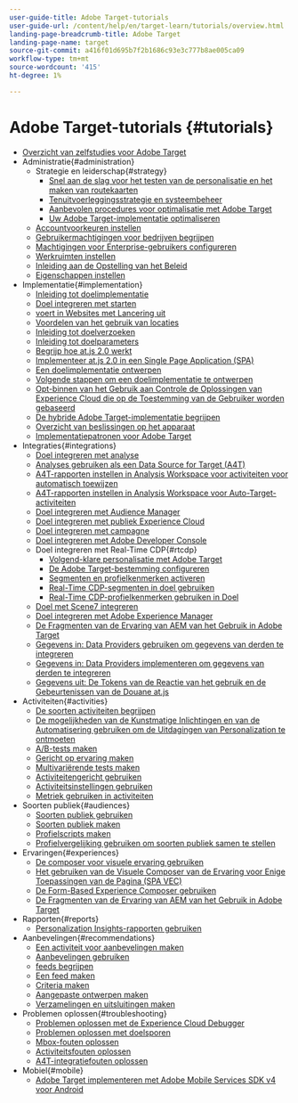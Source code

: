 ```yaml
---
user-guide-title: Adobe Target-tutorials
user-guide-url: /content/help/en/target-learn/tutorials/overview.html
landing-page-breadcrumb-title: Adobe Target
landing-page-name: target
source-git-commit: a416f01d695b7f2b1686c93e3c777b8ae005ca09
workflow-type: tm+mt
source-wordcount: '415'
ht-degree: 1%

---
```



# Adobe Target-tutorials {#tutorials}

+ [Overzicht van zelfstudies voor Adobe Target](../overview.md)
+ Administratie{#administration}
   + Strategie en leiderschap{#strategy}
      + [Snel aan de slag voor het testen van de personalisatie en het maken van routekaarten](../strategy/create-personalization-roadmap-testing-plan.md)
      + [Tenuitvoerleggingsstrategie en systeembeheer](../dev101/1-1-implementation-strategy-sys-governance.md)
      + [Aanbevolen procedures voor optimalisatie met Adobe Target](../strategy/target-best-practices-for-optimization.md)
      + [Uw Adobe Target-implementatie optimaliseren](../strategy/optimize-your-target-implementation.md)
   + [Accountvoorkeuren instellen](../administration/set-up-account-preferences.md)
   + [Gebruikermachtigingen voor bedrijven begrijpen](../administration/understanding-enterprise-user-permissions.md)
   + [Machtigingen voor Enterprise-gebruikers configureren](../dev101/1-2-configure-ent-user-permissions.md)
   + [Werkruimten instellen](../administration/set-up-workspaces.md)
   + [Inleiding aan de Opstelling van het Beleid](../dev101/1-3-intro-to-admin-setup.md)
   + [Eigenschappen instellen](../administration/set-up-properties.md)
+ Implementatie{#implementation}
   + [Inleiding tot doelimplementatie](../dev101/2-1-intro-to-target-implementation.md)
   + [Doel integreren met starten](../dev101/3-1-target-launch.md)
   + [ voert in Websites met Lancering uit ](https://experienceleague.adobe.com/docs/launch-learn/implementing-in-websites-with-launch/index.html?lang=nl-NL)
   + [Voordelen van het gebruik van locaties](../dev101/2-2-benefits-of-locations.md)
   + [Inleiding tot doelverzoeken](../dev101/2-3-intro-to-target-requests.md)
   + [Inleiding tot doelparameters](../dev101/2-4-intro-to-target-params.md)
   + [Begrijp hoe at.js 2.0 werkt](../implementation/understanding-how-atjs-20-works.md)
   + [Implementeer at.js 2.0 in een Single Page Application (SPA)](../implementation/implement-atjs-20-in-a-single-page-application.md)
   + [Een doelimplementatie ontwerpen](../dev101/2-5-design-target-implementation.md)
   + [Volgende stappen om een doelimplementatie te ontwerpen](../dev101/2-6-next-steps-design-target-implementation.md)
   + [ Opt-binnen van het Gebruik aan Controle de Oplossingen van Experience Cloud die op de Toestemming van de Gebruiker worden gebaseerd ](https://experienceleague.adobe.com/docs/id-service/using/implementation/opt-in-service/use-opt-in-to-control-experience-cloud-activities-based-on-user-consent.html?lang=nl-NL)
   + [De hybride Adobe Target-implementatie begrijpen](../implementation/hybrid-deployment.md)
   + [Overzicht van beslissingen op het apparaat](../implementation/on-device-decisioning-overview.md)
   + [Implementatiepatronen voor Adobe Target](../implementation/implementation-patterns-for-adobe-target.md)
+ Integraties{#integrations}
   + [Doel integreren met analyse](../dev101/3-2-target-analytics.md)
   + [Analyses gebruiken als een Data Source for Target (A4T)](../integrations/use-analytics-as-a-data-source-a4t.md)
   + [A4T-rapporten instellen in Analysis Workspace voor activiteiten voor automatisch toewijzen](../integrations/set-up-a4t-reports-in-analysis-workspace-for-auto-allocate-activities.md)
   + [A4T-rapporten instellen in Analysis Workspace voor Auto-Target-activiteiten](../integrations/set-up-a4t-reports-in-analysis-workspace-for-auto-target-activities.md)
   + [Doel integreren met Audience Manager](../dev101/3-3-target-dmp.md)
   + [Doel integreren met publiek Experience Cloud](../dev101/3-4-target-exc-audiences.md)
   + [Doel integreren met campagne](../dev101/3-6-target-campaign.md)
   + [Doel integreren met Adobe Developer Console](../dev101/3-7-target-io.md)
   + Doel integreren met Real-Time CDP{#rtcdp}
      + [Volgend-klare personalisatie met Adobe Target](../integrations/rtcdp/next-hit-personalization.md)
      + [De Adobe Target-bestemming configureren](../integrations/rtcdp/configure-the-target-destination.md)
      + [Segmenten en profielkenmerken activeren](../integrations/rtcdp/activate-segments-and-profile-attributes.md)
      + [Real-Time CDP-segmenten in doel gebruiken](../integrations/rtcdp/use-rtcdp-segments-in-target.md)
      + [Real-Time CDP-profielkenmerken gebruiken in Doel](../integrations/rtcdp/use-rtcdp-profile-attributes-in-target.md)
   + [Doel met Scene7 integreren](../dev101/3-8-target-scene7.md)
   + [Doel integreren met Adobe Experience Manager](../dev101/3-5-target-aem.md)
   + [ De Fragmenten van de Ervaring van AEM van het Gebruik in Adobe Target ](https://helpx.adobe.com/experience-manager/kt/sites/using/experience-fragment-target-offer-feature-video-use.html)
   + [Gegevens in: Data Providers gebruiken om gegevens van derden te integreren](../integrations/use-data-providers-to-integrate-third-party-data.md)
   + [Gegevens in: Data Providers implementeren om gegevens van derden te integreren](../integrations/implement-data-providers-to-integrate-third-party-data.md)
   + [Gegevens uit: De Tokens van de Reactie van het gebruik en de Gebeurtenissen van de Douane at.js](../integrations/use-response-tokens-and-atjs-custom-events.md)
+ Activiteiten{#activities}
   + [De soorten activiteiten begrijpen](../activities/understanding-the-types-of-activities.md)
   + [De mogelijkheden van de Kunstmatige Inlichtingen en van de Automatisering gebruiken om de Uitdagingen van Personalization te ontmoeten](../activities/use-the-artificial-intelligence-and-automation-capabilities-to-meet-the-challenges-of-personalization.md)
   + [A/B-tests maken](../activities/create-ab-tests.md)
   + [Gericht op ervaring maken](../activities/create-experience-targeting-activities.md)
   + [Multivariërende tests maken](../activities/create-multivariate-tests.md)
   + [Activiteitengericht gebruiken](../activities/use-activity-targeting.md)
   + [Activiteitsinstellingen gebruiken](../activities/use-activity-settings.md)
   + [Metriek gebruiken in activiteiten](../activities/use-metrics-in-activities.md)
+ Soorten publiek{#audiences}
   + [Soorten publiek gebruiken](../audiences/use-audiences.md)
   + [Soorten publiek maken](../audiences/create-audiences.md)
   + [Profielscripts maken](../audiences/create-profile-scripts.md)
   + [Profielvergelijking gebruiken om soorten publiek samen te stellen](../audiences/use-profile-comparison-to-build-audiences.md)
+ Ervaringen{#experiences}
   + [De composer voor visuele ervaring gebruiken](../experiences/use-the-visual-experience-composer.md)
   + [Het gebruiken van de Visuele Composer van de Ervaring voor Enige Toepassingen van de Pagina (SPA VEC)](../experiences/use-the-visual-experience-composer-for-single-page-applications.md)
   + [De Form-Based Experience Composer gebruiken](../experiences/use-the-form-based-experience-composer.md)
   + [ De Fragmenten van de Ervaring van AEM van het Gebruik in Adobe Target ](https://helpx.adobe.com/experience-manager/kt/sites/using/experience-fragment-target-offer-feature-video-use.html)
+ Rapporten{#reports}
   + [Personalization Insights-rapporten gebruiken](../reports/use-the-personalization-insights-reports.md)
+ Aanbevelingen{#recommendations}
   + [Een activiteit voor aanbevelingen maken](../recommendations/create-a-recommendations-activity.md)
   + [Aanbevelingen gebruiken](../recommendations/use-recommendations-offers.md)
   + [feeds begrijpen](../recommendations/understanding-feeds.md)
   + [Een feed maken](../recommendations/create-a-feed.md)
   + [Criteria maken](../recommendations/create-criteria.md)
   + [Aangepaste ontwerpen maken](../recommendations/create-custom-designs.md)
   + [Verzamelingen en uitsluitingen maken](../recommendations/create-collections-and-exclusions.md)
+ Problemen oplossen{#troubleshooting}
   + [Problemen oplossen met de Experience Cloud Debugger](../troubleshooting/troubleshoot-with-the-experience-cloud-debugger.md)
   + [Problemen oplossen met doelsporen](../troubleshooting/troubleshoot-with-target-traces.md)
   + [Mbox-fouten oplossen](../dev101/4-1-troubleshoot-mbox-errors.md)
   + [Activiteitsfouten oplossen](../dev101/4-2-troubleshoot-activity-errors.md)
   + [A4T-integratiefouten oplossen](../dev101/4-3-troubleshoot-integration-errors.md)
+ Mobiel{#mobile}
   + [Adobe Target implementeren met Adobe Mobile Services SDK v4 voor Android](../mobile-v4/overview.md)
